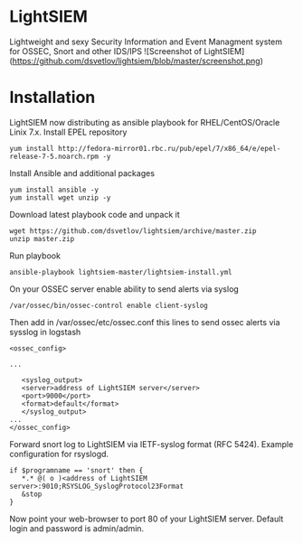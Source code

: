 # LightSIEM
Lightweight and sexy Security Information and Event Managment system for OSSEC, Snort and other IDS/IPS
![Screenshot of LightSIEM]
(https://github.com/dsvetlov/lightsiem/blob/master/screenshot.png)
# Installation
LightSIEM now distributing as ansible playbook for RHEL/CentOS/Oracle Linix 7.x.
Install EPEL repository
```
yum install http://fedora-mirror01.rbc.ru/pub/epel/7/x86_64/e/epel-release-7-5.noarch.rpm -y
```
Install Ansible and additional packages
```
yum install ansible -y
yum install wget unzip -y
```
Download latest playbook code and unpack it
```
wget https://github.com/dsvetlov/lightsiem/archive/master.zip
unzip master.zip
```
Run playbook
```
ansible-playbook lightsiem-master/lightsiem-install.yml
```
On your OSSEC server enable ability to send alerts via syslog
```
/var/ossec/bin/ossec-control enable client-syslog
```
Then add in /var/ossec/etc/ossec.conf this lines to send ossec alerts via sysslog in logstash
```
<ossec_config>

...

   <syslog_output>
   <server>address of LightSIEM server</server>
   <port>9000</port>
   <format>default</format>
   </syslog_output>
...
</ossec_config>
```
Forward snort log to LightSIEM via IETF-syslog format (RFC 5424).
Example configuration for rsyslogd.
```
if $programname == 'snort' then {
   *.* @( o )<address of LightSIEM server>:9010;RSYSLOG_SyslogProtocol23Format
   &stop
}
```
Now point your web-browser to port 80 of your LightSIEM server. Default login and password is admin/admin.